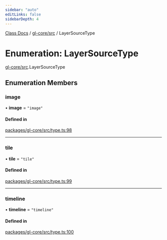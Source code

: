 ```yaml
---
sidebar: "auto"
editLinks: false
sidebarDepth: 4
---
```


[Class Docs](../index.md) / [gl-core/src](../modules/gl_core_src.md) / LayerSourceType

# Enumeration: LayerSourceType

[gl-core/src](../modules/gl_core_src.md).LayerSourceType

## Enumeration Members

### image

• **image** = ``"image"``

#### Defined in

[packages/gl-core/src/type.ts:98](https://github.com/sakitam-fdd/wind-layer/blob/fa9bdd2/packages/gl-core/src/type.ts#L98)

___

### tile

• **tile** = ``"tile"``

#### Defined in

[packages/gl-core/src/type.ts:99](https://github.com/sakitam-fdd/wind-layer/blob/fa9bdd2/packages/gl-core/src/type.ts#L99)

___

### timeline

• **timeline** = ``"timeline"``

#### Defined in

[packages/gl-core/src/type.ts:100](https://github.com/sakitam-fdd/wind-layer/blob/fa9bdd2/packages/gl-core/src/type.ts#L100)
